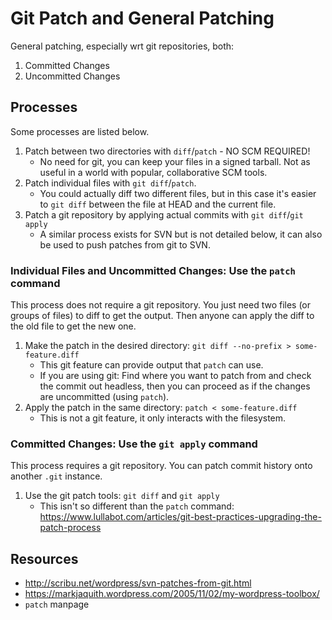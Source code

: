 # Git Patch and General Patching

General patching, especially wrt git repositories, both:

1. Committed Changes
2. Uncommitted Changes

## Processes

Some processes are listed below.

1. Patch between two directories with `diff`/`patch` - NO SCM REQUIRED!
    - No need for git, you can keep your files in a signed tarball. Not as useful in a world with popular, collaborative SCM tools.
1. Patch individual files with `git diff`/`patch`.
    - You could actually diff two different files, but in this case it's easier to `git diff` between the file at HEAD and the current file.
1. Patch a git repository by applying actual commits with `git diff`/`git apply`
    - A similar process exists for SVN but is not detailed below, it can also be used to push patches from git to SVN.


### Individual Files and Uncommitted Changes: Use the `patch` command

This process does not require a git repository. You just need two files (or groups of files) to diff to get the output. Then anyone can apply the diff to the old file to get the new one.

1. Make the patch in the desired directory: `git diff --no-prefix > some-feature.diff`
    - This git feature can provide output that `patch` can use.
    - If you are using git: Find where you want to patch from and check the commit out headless, then you can proceed as if the changes are uncommitted (using `patch`).
1. Apply the patch in the same directory: `patch < some-feature.diff`
    - This is not a git feature, it only interacts with the filesystem.


### Committed Changes: Use the `git apply` command

This process requires a git repository.  You can patch commit history onto another `.git` instance.

1. Use the git patch tools: `git diff` and `git apply`
    - This isn't so different than the `patch` command: https://www.lullabot.com/articles/git-best-practices-upgrading-the-patch-process


## Resources

- http://scribu.net/wordpress/svn-patches-from-git.html
- https://markjaquith.wordpress.com/2005/11/02/my-wordpress-toolbox/
- `patch` manpage
